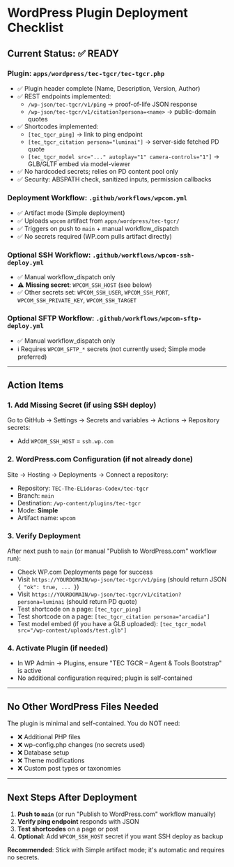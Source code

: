 # WordPress Plugin Deployment Checklist

## Current Status: ✅ READY

### Plugin: `apps/wordpress/tec-tgcr/tec-tgcr.php`
- ✅ Plugin header complete (Name, Description, Version, Author)
- ✅ REST endpoints implemented:
  - `/wp-json/tec-tgcr/v1/ping` → proof-of-life JSON response
  - `/wp-json/tec-tgcr/v1/citation?persona=<name>` → public-domain quotes
- ✅ Shortcodes implemented:
  - `[tec_tgcr_ping]` → link to ping endpoint
  - `[tec_tgcr_citation persona="luminai"]` → server-side fetched PD quote
  - `[tec_tgcr_model src="..." autoplay="1" camera-controls="1"]` → GLB/GLTF embed via model-viewer
- ✅ No hardcoded secrets; relies on PD content pool only
- ✅ Security: ABSPATH check, sanitized inputs, permission callbacks

### Deployment Workflow: `.github/workflows/wpcom.yml`
- ✅ Artifact mode (Simple deployment)
- ✅ Uploads `wpcom` artifact from `apps/wordpress/tec-tgcr/`
- ✅ Triggers on push to `main` + manual workflow_dispatch
- ✅ No secrets required (WP.com pulls artifact directly)

### Optional SSH Workflow: `.github/workflows/wpcom-ssh-deploy.yml`
- ✅ Manual workflow_dispatch only
- ⚠️ **Missing secret**: `WPCOM_SSH_HOST` (see below)
- ✅ Other secrets set: `WPCOM_SSH_USER`, `WPCOM_SSH_PORT`, `WPCOM_SSH_PRIVATE_KEY`, `WPCOM_SSH_TARGET`

### Optional SFTP Workflow: `.github/workflows/wpcom-sftp-deploy.yml`
- ✅ Manual workflow_dispatch only
- ℹ️ Requires `WPCOM_SFTP_*` secrets (not currently used; Simple mode preferred)

---

## Action Items

### 1. Add Missing Secret (if using SSH deploy)
Go to GitHub → Settings → Secrets and variables → Actions → Repository secrets:
- Add `WPCOM_SSH_HOST` = `ssh.wp.com`

### 2. WordPress.com Configuration (if not already done)
Site → Hosting → Deployments → Connect a repository:
- Repository: `TEC-The-ELidoras-Codex/tec-tgcr`
- Branch: `main`
- Destination: `/wp-content/plugins/tec-tgcr`
- Mode: **Simple**
- Artifact name: `wpcom`

### 3. Verify Deployment
After next push to `main` (or manual "Publish to WordPress.com" workflow run):
- Check WP.com Deployments page for success
- Visit `https://YOURDOMAIN/wp-json/tec-tgcr/v1/ping` (should return JSON `{ "ok": true, ... }`)
- Visit `https://YOURDOMAIN/wp-json/tec-tgcr/v1/citation?persona=luminai` (should return PD quote)
- Test shortcode on a page: `[tec_tgcr_ping]`
- Test shortcode on a page: `[tec_tgcr_citation persona="arcadia"]`
- Test model embed (if you have a GLB uploaded): `[tec_tgcr_model src="/wp-content/uploads/test.glb"]`

### 4. Activate Plugin (if needed)
- In WP Admin → Plugins, ensure "TEC TGCR – Agent & Tools Bootstrap" is active
- No additional configuration required; plugin is self-contained

---

## No Other WordPress Files Needed

The plugin is minimal and self-contained. You do NOT need:
- ❌ Additional PHP files
- ❌ wp-config.php changes (no secrets used)
- ❌ Database setup
- ❌ Theme modifications
- ❌ Custom post types or taxonomies

---

## Next Steps After Deployment

1. **Push to `main`** (or run "Publish to WordPress.com" workflow manually)
2. **Verify ping endpoint** responds with JSON
3. **Test shortcodes** on a page or post
4. **Optional**: Add `WPCOM_SSH_HOST` secret if you want SSH deploy as backup

**Recommended**: Stick with Simple artifact mode; it's automatic and requires no secrets.

